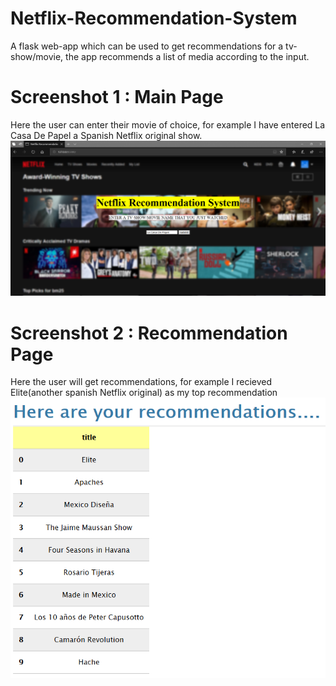 # Netflix-Recommendation-System
A flask web-app which can be used to get recommendations for a tv-show/movie, the app recommends a list of media according to the input.

# Screenshot 1 : Main Page 
Here the user can enter their movie of choice, for example I have entered La Casa De Papel a Spanish Netflix original show.
![](Screenshots/screenshot1.PNG)
# Screenshot 2 : Recommendation Page 
Here the user will get recommendations, for example I recieved Elite(another spanish Netflix original) as my top recommendation 
![](Screenshots/screenshot2.PNG)
